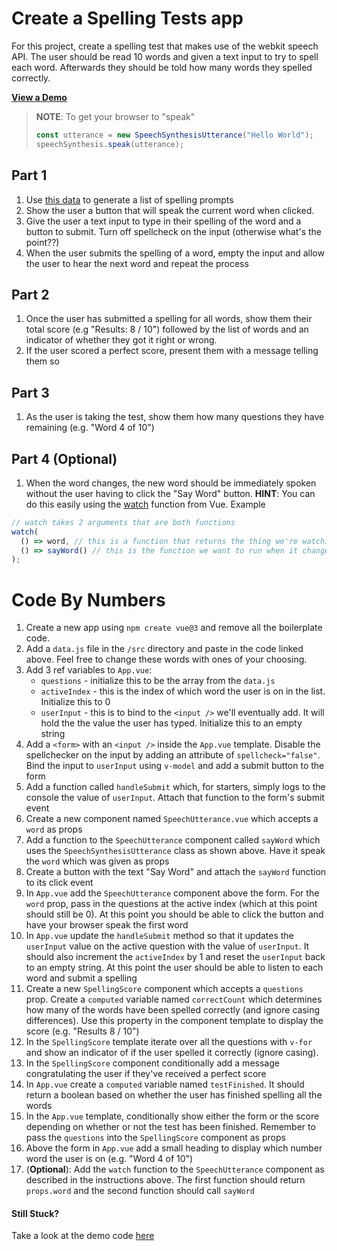 # Create a Spelling Tests app

For this project, create a spelling test that makes use of the webkit speech API. The user should be read 10 words and given a text input to try to spell each word. Afterwards they should be told how many words they spelled correctly.

[**View a Demo**](https://nss-vue-spelling-test.web.app/)

> **NOTE**: To get your browser to "speak"
>
> ```js
> const utterance = new SpeechSynthesisUtterance("Hello World");
> speechSynthesis.speak(utterance);
> ```

## Part 1

1. Use [this data](../assets/spellingData.js) to generate a list of spelling prompts
1. Show the user a button that will speak the current word when clicked.
1. Give the user a text input to type in their spelling of the word and a button to submit. Turn off spellcheck on the input (otherwise what's the point??)
1. When the user submits the spelling of a word, empty the input and allow the user to hear the next word and repeat the process

## Part 2

1. Once the user has submitted a spelling for all words, show them their total score (e.g "Results: 8 / 10") followed by the list of words and an indicator of whether they got it right or wrong.
1. If the user scored a perfect score, present them with a message telling them so

## Part 3

1. As the user is taking the test, show them how many questions they have remaining (e.g. "Word 4 of 10")

## Part 4 (Optional)

1. When the word changes, the new word should be immediately spoken without the user having to click the "Say Word" button. **HINT**: You can do this easily using the [watch](https://vuejs.org/guide/essentials/watchers.html) function from Vue. Example

```js
// watch takes 2 arguments that are both functions
watch(
  () => word, // this is a function that returns the thing we're watching
  () => sayWord() // this is the function we want to run when it changes
);
```

# Code By Numbers

1. Create a new app using `npm create vue@3` and remove all the boilerplate code.
1. Add a `data.js` file in the `/src` directory and paste in the code linked above. Feel free to change these words with ones of your choosing.
1. Add 3 ref variables to `App.vue`:
   - `questions` - initialize this to be the array from the `data.js`
   - `activeIndex` - this is the index of which word the user is on in the list. Initialize this to 0
   - `userInput` - this is to bind to the `<input />` we'll eventually add. It will hold the the value the user has typed. Initialize this to an empty string
1. Add a `<form>` with an `<input />` inside the `App.vue` template. Disable the spellchecker on the input by adding an attribute of `spellcheck="false"`. Bind the input to `userInput` using `v-model` and add a submit button to the form
1. Add a function called `handleSubmit` which, for starters, simply logs to the console the value of `userInput`. Attach that function to the form's submit event
1. Create a new component named `SpeechUtterance.vue` which accepts a `word` as props
1. Add a function to the `SpeechUtterance` component called `sayWord` which uses the `SpeechSynthesisUtterance` class as shown above. Have it speak the `word` which was given as props
1. Create a button with the text "Say Word" and attach the `sayWord` function to its click event
1. In `App.vue` add the `SpeechUtterance` component above the form. For the `word` prop, pass in the questions at the active index (which at this point should still be 0). At this point you should be able to click the button and have your browser speak the first word
1. In `App.vue` update the `handleSubmit` method so that it updates the `userInput` value on the active question with the value of `userInput`. It should also increment the `activeIndex` by 1 and reset the `userInput` back to an empty string. At this point the user should be able to listen to each word and submit a spelling
1. Create a new `SpellingScore` component which accepts a `questions` prop. Create a `computed` variable named `correctCount` which determines how many of the words have been spelled correctly (and ignore casing differences). Use this property in the component template to display the score (e.g. "Results 8 / 10")
1. In the `SpellingScore` template iterate over all the questions with `v-for` and show an indicator of if the user spelled it correctly (ignore casing).
1. In the `SpellingScore` component conditionally add a message congratulating the user if they've received a perfect score
1. In `App.vue` create a `computed` variable named `testFinished`. It should return a boolean based on whether the user has finished spelling all the words
1. In the `App.vue` template, conditionally show either the form or the score depending on whether or not the test has been finished. Remember to pass the `questions` into the `SpellingScore` component as props
1. Above the form in `App.vue` add a small heading to display which number word the user is on (e.g. "Word 4 of 10")
1. (**Optional**): Add the `watch` function to the `SpeechUtterance` component as described in the instructions above. The first function should return `props.word` and the second function should call `sayWord`

#### Still Stuck?

Take a look at the demo code [here](https://github.com/nashville-software-school/Vue-Workshop/tree/main/projects/spelling-test)
